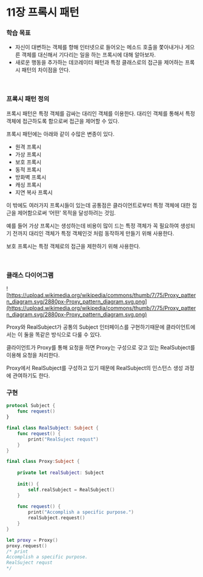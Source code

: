 # 11장 프록시 패턴

### 학습 목표

- 자신이 대변하는 객체를 향해 인터넷으로 들어오는 메소드 호출을 쫓아내거나 게으른 객체를 대신해서 기다리는 일을 하는 프록시에 대해 알아보자.
- 새로운 행동을 추가하는 데코레이터 패턴과 특정 클래스로의 접근을 제어하는 프록시 패턴의 차이점을 안다.

&nbsp;

### 프록시 패턴 정의

프록시 패턴은 특정 객체를 감싸는 대리인 객체를 이용한다. 대리인 객체를 통해서 특정 객체에 접근하도록 함으로써 접근을 제어할 수 있다.

프록시 패턴에는 아래와 같이 수많은 변종이 있다.

- 원격 프록시
- 가상 프록시
- 보호 프록시
- 동적 프록시
- 방화벽 프록시
- 캐싱 프록시
- 지연 복사 프록시

이 밖에도 여러가지 프록시들이 있는데 공통점은 클라이언트로부터 특정 객체에 대한 접근을 제어함으로써 ‘어떤’ 목적을 달성하려는 것임.

예를 들어 가상 프록시는 생성하는데 비용이 많이 드는 특정 객체가 꼭 필요하여 생성되기 전까지 대리인 객체가 특정 객체인것 처럼 동작하게 만들기 위해 사용한다.

보호 프록시는 특정 객체로의 접근을 제한하기 위해 사용한다.



&nbsp;


### 클래스 다이어그램


![https://upload.wikimedia.org/wikipedia/commons/thumb/7/75/Proxy_pattern_diagram.svg/2880px-Proxy_pattern_diagram.svg.png](https://upload.wikimedia.org/wikipedia/commons/thumb/7/75/Proxy_pattern_diagram.svg/2880px-Proxy_pattern_diagram.svg.png)



Proxy와 RealSubject가 공통의 Subject 인터페이스를 구현하기때문에 클라이언트에서는 이 둘을 똑같은 방식으로 다룰 수 있다.

클라이언트가 Proxy를 통해 요청을 하면 Proxy는 구성으로 갖고 있는 RealSubject를 이용해 요청을 처리한다.

Proxy에서 RealSubject를 구성하고 있기 때문에 RealSubject의 인스턴스 생성 과정에 관여하기도 한다.



### 구현

```swift
protocol Subject {
    func request()
}

final class RealSubject: Subject {
    func request() {
        print("RealSuject requst")
    }
}

final class Proxy:Subject {
    
    private let realSubject: Subject
    
    init() {
        self.realSubject = RealSubject()
    }
    
    func request() {
        print("Accomplish a specific purpose.")
        realSubject.request()
    }
}

let proxy = Proxy()
proxy.request()
/* print
Accomplish a specific purpose.
RealSuject requst
*/
```
